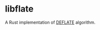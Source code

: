 libflate
========

A Rust implementation of [DEFLATE](https://tools.ietf.org/html/rfc1951) algorithm.
